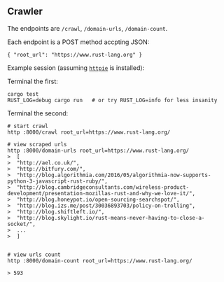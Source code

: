 ## Crawler

The endpoints are `/crawl`, `/domain-urls`, `/domain-count`.

Each endpoint is a POST method accpting JSON:
```
{ "root_url": "https://www.rust-lang.org" }
```

Example session (assuming [`httpie`](https://httpie.org/) is installed):

Terminal the first:
```
cargo test
RUST_LOG=debug cargo run   # or try RUST_LOG=info for less insanity
```

Terminal the second:
```
# start crawl
http :8000/crawl root_url=https://www.rust-lang.org/

# view scraped urls
http :8000/domain-urls root_url=https://www.rust-lang.org/
>  [
>  "http://ael.co.uk/",
>  "http://bitfury.com/",
>  "http://blog.algorithmia.com/2016/05/algorithmia-now-supports-python-3-javascript-rust-ruby/",
>  "http://blog.cambridgeconsultants.com/wireless-product-development/presentation-mozillas-rust-and-why-we-love-it/",
>  "http://blog.honeypot.io/open-sourcing-searchspot/",
>  "http://blog.izs.me/post/30036893703/policy-on-trolling",
>  "http://blog.shiftleft.io/",
>  "http://blog.skylight.io/rust-means-never-having-to-close-a-socket/",
>  ...
>  ]


# view urls count
http :8000/domain-count root_url=https://www.rust-lang.org/

> 593
```
